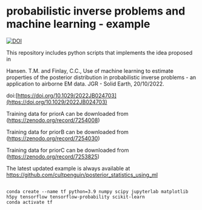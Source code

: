 # probabilistic inverse problems and machine learning - example

[![DOI](https://zenodo.org/badge/530996445.svg)](https://zenodo.org/badge/latestdoi/530996445)


This repository includes python scripts that implements the idea proposed in 

Hansen. T.M. and Finlay, C.C., Use of machine learning to estimate properties of the posterior distribution in probabilistic inverse problems - an application to airborne EM data. JGR - Solid Earth,  20/10/2022.

doi:[https://doi.org/10.1029/2022JB024703](https://doi.org/10.1029/2022JB024703)


Training data for priorA can be downloaded from (https://zenodo.org/record/7254008)

Training data for priorB can be downloaded from (https://zenodo.org/record/7254030)

Training data for priorC can be downloaded from (https://zenodo.org/record/7253825)

The latest updated example is always available at https://github.com/cultpenguin/posterior_statistics_using_ml

## 


    conda create --name tf python=3.9 numpy scipy jupyterlab matplotlib h5py tensorflow tensorflow-probability scikit-learn
    conda activate tf